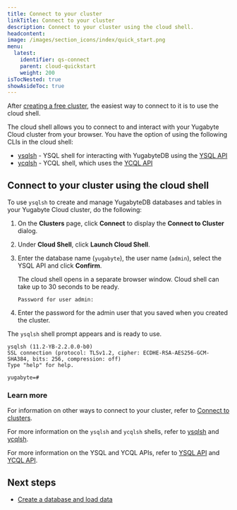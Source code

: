 ```yaml
---
title: Connect to your cluster
linkTitle: Connect to your cluster
description: Connect to your cluster using the cloud shell.
headcontent:
image: /images/section_icons/index/quick_start.png
menu:
  latest:
    identifier: qs-connect
    parent: cloud-quickstart
    weight: 200
isTocNested: true
showAsideToc: true
---
```


After [creating a free cluster](../qs-add/), the easiest way to connect to it is to use the cloud shell.

The cloud shell allows you to connect to and interact with your Yugabyte Cloud cluster from your browser. You have the option of using the following CLIs in the cloud shell:

- [ysqlsh](../../../admin/ysqlsh/) - YSQL shell for interacting with YugabyteDB using the [YSQL API](../../../api/ysql) 
- [ycqlsh](../../../admin/ycqlsh/) - YCQL shell, which uses the [YCQL API](../../../api/ycql)

## Connect to your cluster using the cloud shell

To use `ysqlsh` to create and manage YugabyteDB databases and tables in your Yugabyte Cloud cluster, do the following:

1. On the **Clusters** page, click **Connect** to display the **Connect to Cluster** dialog.

1. Under **Cloud Shell**, click **Launch Cloud Shell**.

1. Enter the database name (`yugabyte`), the user name (`admin`), select the YSQL API and click **Confirm**.

    The cloud shell opens in a separate browser window. Cloud shell can take up to 30 seconds to be ready.

    ```output
    Password for user admin: 
    ```

1. Enter the password for the admin user that you saved when you created the cluster.

The `ysqlsh` shell prompt appears and is ready to use.

```output
ysqlsh (11.2-YB-2.2.0.0-b0)
SSL connection (protocol: TLSv1.2, cipher: ECDHE-RSA-AES256-GCM-SHA384, bits: 256, compression: off)
Type "help" for help.

yugabyte=#
```

### Learn more

For information on other ways to connect to your cluster, refer to [Connect to clusters](../../cloud-basics/connect-to-clusters).

For more information on the `ysqlsh` and `ycqlsh` shells, refer to [ysqlsh](../../../admin/ysqlsh/) and [ycqlsh](../../../admin/ycqlsh/).

For more information on the YSQL and YCQL APIs, refer to [YSQL API](../../../api/ysql/) and [YCQL API](../../../api/ycql/).

## Next steps

- [Create a database and load data](../qs-data)
